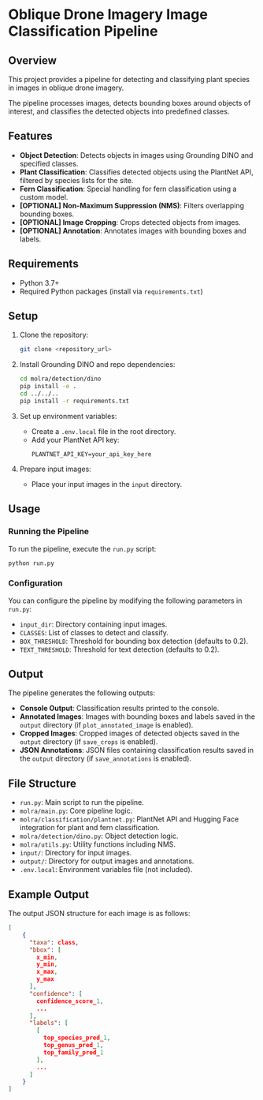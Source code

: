 
# Oblique Drone Imagery Image Classification Pipeline

## Overview
This project provides a pipeline for detecting and classifying plant species in images in oblique drone imagery.

The pipeline processes images, detects bounding boxes around objects of interest, and classifies the detected objects into predefined classes.

## Features
- **Object Detection**: Detects objects in images using Grounding DINO and specified classes.
- **Plant Classification**: Classifies detected objects using the PlantNet API, filtered by species lists for the site.
- **Fern Classification**: Special handling for fern classification using a custom model.
- **[OPTIONAL] Non-Maximum Suppression (NMS)**: Filters overlapping bounding boxes.
- **[OPTIONAL] Image Cropping**: Crops detected objects from images.
- **[OPTIONAL] Annotation**: Annotates images with bounding boxes and labels.

## Requirements
- Python 3.7+
- Required Python packages (install via `requirements.txt`)

## Setup
1. Clone the repository:
   ```sh
   git clone <repository_url>
   ```

2. Install Grounding DINO and repo dependencies:
   ```sh
   cd molra/detection/dino
   pip install -e .
   cd ../../..
   pip install -r requirements.txt
   ```

3. Set up environment variables:
   - Create a `.env.local` file in the root directory.
   - Add your PlantNet API key:
     ```env
     PLANTNET_API_KEY=your_api_key_here
     ```

4. Prepare input images:
   - Place your input images in the `input` directory.

## Usage

### Running the Pipeline
To run the pipeline, execute the `run.py` script:
   ```sh
   python run.py
   ```

### Configuration
You can configure the pipeline by modifying the following parameters in `run.py`:
- `input_dir`: Directory containing input images.
- `CLASSES`: List of classes to detect and classify.
- `BOX_THRESHOLD`: Threshold for bounding box detection (defaults to 0.2).
- `TEXT_THRESHOLD`: Threshold for text detection (defaults to 0.2).

## Output
The pipeline generates the following outputs:
- **Console Output**: Classification results printed to the console.
- **Annotated Images**: Images with bounding boxes and labels saved in the `output` directory (if `plot_annotated_image` is enabled).
- **Cropped Images**: Cropped images of detected objects saved in the `output` directory (if `save_crops` is enabled).
- **JSON Annotations**: JSON files containing classification results saved in the `output` directory (if `save_annotations` is enabled).

## File Structure
- `run.py`: Main script to run the pipeline.
- `molra/main.py`: Core pipeline logic.
- `molra/classification/plantnet.py`: PlantNet API and Hugging Face integration for plant and fern classification.
- `molra/detection/dino.py`: Object detection logic.
- `molra/utils.py`: Utility functions including NMS.
- `input/`: Directory for input images.
- `output/`: Directory for output images and annotations.
- `.env.local`: Environment variables file (not included).

## Example Output
The output JSON structure for each image is as follows:
```json
[
    {
      "taxa": class,
      "bbox": [
        x_min,
        y_min,
        x_max,
        y_max
      ],
      "confidence": [
        confidence_score_1,
        ...
      ],
      "labels": [
        [
          top_species_pred_1,
          top_genus_pred_1,
          top_family_pred_1
        ],
        ...
      ]
    }
]
```